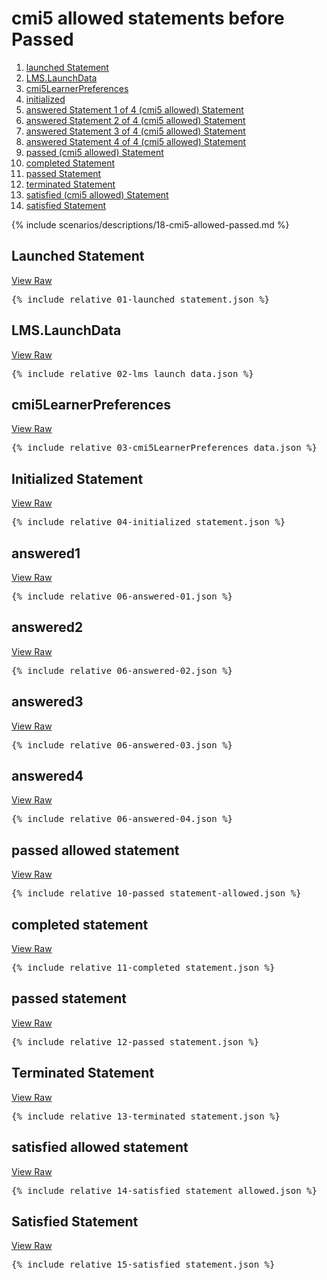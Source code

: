 ---
---

# cmi5 allowed statements before Passed

1. [launched Statement](#launched-statement)
1. [LMS.LaunchData](#lmslaunchdata)
1. [cmi5LearnerPreferences](#cmi5learnerpreferences)
1. [initialized](#initialized-statement)
1. [answered Statement 1 of 4 (cmi5 allowed) Statement](#answered1)
1. [answered Statement 2 of 4 (cmi5 allowed) Statement](#answered2)
1. [answered Statement 3 of 4 (cmi5 allowed) Statement](#answered3)
1. [answered Statement 4 of 4 (cmi5 allowed) Statement](#answered4)
1. [passed (cmi5 allowed) Statement](#passed-allowed-statement)
1. [completed Statement](#completed-statement)
1. [passed Statement](#passed-statement)
1. [terminated Statement](#terminated-statement)
1. [satisfied (cmi5 allowed) Statement](#satisfied-allowed-statement)
1. [satisfied Statement](#satisfied-statement)

{% include scenarios/descriptions/18-cmi5-allowed-passed.md %}

## Launched Statement

[View Raw](01-launched_statement.json)

<pre>
{% include_relative 01-launched_statement.json %}
</pre>

## LMS.LaunchData

[View Raw](02-lms_launch_data.json)

<pre>
{% include_relative 02-lms_launch_data.json %}
</pre>

## cmi5LearnerPreferences

[View Raw](03-cmi5LearnerPreferences_data.json)

<pre>
{% include_relative 03-cmi5LearnerPreferences_data.json %}
</pre>

## Initialized Statement

[View Raw](04-initialized_statement.json)

<pre>
{% include_relative 04-initialized_statement.json %}
</pre>



## answered1

[View Raw](06-answered-01.json)

<pre>
{% include_relative 06-answered-01.json %}
</pre>

## answered2

[View Raw](06-answered-02.json)

<pre>
{% include_relative 06-answered-02.json %}
</pre>

## answered3

[View Raw](06-answered-03.json)

<pre>
{% include_relative 06-answered-03.json %}
</pre>

## answered4

[View Raw](06-answered-04.json)

<pre>
{% include_relative 06-answered-04.json %}
</pre>


## passed allowed statement

[View Raw](10-passed_statement-allowed.json)

<pre>
{% include_relative 10-passed_statement-allowed.json %}
</pre>


## completed statement

[View Raw](11-completed_statement.json)

<pre>
{% include_relative 11-completed_statement.json %}
</pre>

## passed statement

[View Raw](12-passed_statement.json)

<pre>
{% include_relative 12-passed_statement.json %}
</pre>


## Terminated Statement

[View Raw](13-terminated_statement.json)

<pre>
{% include_relative 13-terminated_statement.json %}
</pre>


## satisfied allowed statement

[View Raw](14-satisfied_statement_allowed.json)

<pre>
{% include_relative 14-satisfied_statement_allowed.json %}
</pre>

## Satisfied Statement

[View Raw](15-satisfied_statement.json)

<pre>
{% include_relative 15-satisfied_statement.json %}
</pre>


